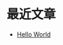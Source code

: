 # 最近文章
<!-- BLOG-POST-LIST:START -->
- [Hello World](http://tale.xiaozi.cc/4a17b156/)
<!-- BLOG-POST-LIST:END -->
